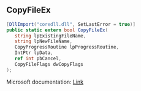 ## CopyFileEx

```csharp
[DllImport("coredll.dll", SetLastError = true)]
public static extern bool CopyFileEx(
   string lpExistingFileName,
   string lpNewFileName,
   CopyProgressRoutine lpProgressRoutine,
   IntPtr lpData,
   ref int pbCancel,
   CopyFileFlags dwCopyFlags
);
```

Microsoft documentation: [Link](https://docs.microsoft.com/en-us/windows/win32/api/winbase/nf-winbase-copyfileexa)
